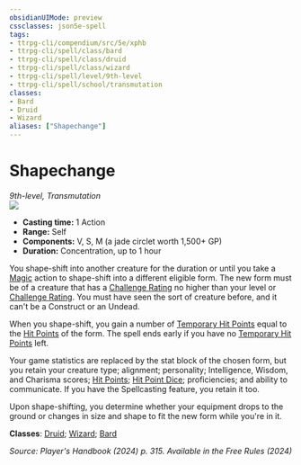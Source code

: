```yaml
---
obsidianUIMode: preview
cssclasses: json5e-spell
tags:
- ttrpg-cli/compendium/src/5e/xphb
- ttrpg-cli/spell/class/bard
- ttrpg-cli/spell/class/druid
- ttrpg-cli/spell/class/wizard
- ttrpg-cli/spell/level/9th-level
- ttrpg-cli/spell/school/transmutation
classes:
- Bard
- Druid
- Wizard
aliases: ["Shapechange"]
---
```

# Shapechange
*9th-level, Transmutation*  
![](2-Mechanics/CLI/spells/img/shapechange.webp#right)

- **Casting time:** 1 Action
- **Range:** Self
- **Components:** V, S, M (a jade circlet worth 1,500+ GP)
- **Duration:** Concentration, up to 1 hour

You shape-shift into another creature for the duration or until you take a [Magic](2-Mechanics/CLI/rules/actions.md#Magic) action to shape-shift into a different eligible form. The new form must be of a creature that has a [Challenge Rating](2-Mechanics/CLI/rules/variant-rules/challenge-rating-xphb.md) no higher than your level or [Challenge Rating](2-Mechanics/CLI/rules/variant-rules/challenge-rating-xphb.md). You must have seen the sort of creature before, and it can't be a Construct or an Undead.

When you shape-shift, you gain a number of [Temporary Hit Points](2-Mechanics/CLI/rules/variant-rules/temporary-hit-points-xphb.md) equal to the [Hit Points](2-Mechanics/CLI/rules/variant-rules/hit-points-xphb.md) of the form. The spell ends early if you have no [Temporary Hit Points](2-Mechanics/CLI/rules/variant-rules/temporary-hit-points-xphb.md) left.

Your game statistics are replaced by the stat block of the chosen form, but you retain your creature type; alignment; personality; Intelligence, Wisdom, and Charisma scores; [Hit Points](2-Mechanics/CLI/rules/variant-rules/hit-points-xphb.md); [Hit Point Dice](2-Mechanics/CLI/rules/variant-rules/hit-point-dice-xphb.md); proficiencies; and ability to communicate. If you have the Spellcasting feature, you retain it too.

Upon shape-shifting, you determine whether your equipment drops to the ground or changes in size and shape to fit the new form while you're in it.

**Classes**: [Druid](2-Mechanics/CLI/lists/list-spells-classes-druid.md); [Wizard](2-Mechanics/CLI/lists/list-spells-classes-wizard.md); [Bard](2-Mechanics/CLI/lists/list-spells-classes-bard.md)

*Source: Player's Handbook (2024) p. 315. Available in the Free Rules (2024)*